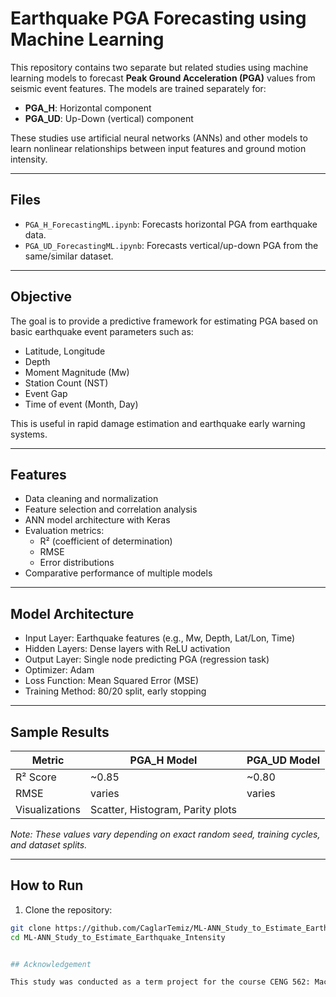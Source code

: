 # Earthquake PGA Forecasting using Machine Learning

This repository contains two separate but related studies using machine learning models to forecast **Peak Ground Acceleration (PGA)** values from seismic event features. The models are trained separately for:

- **PGA_H**: Horizontal component
- **PGA_UD**: Up-Down (vertical) component

These studies use artificial neural networks (ANNs) and other models to learn nonlinear relationships between input features and ground motion intensity.

---

## Files

- `PGA_H_ForecastingML.ipynb`: Forecasts horizontal PGA from earthquake data.
- `PGA_UD_ForecastingML.ipynb`: Forecasts vertical/up-down PGA from the same/similar dataset.

---

## Objective

The goal is to provide a predictive framework for estimating PGA based on basic earthquake event parameters such as:

- Latitude, Longitude
- Depth
- Moment Magnitude (Mw)
- Station Count (NST)
- Event Gap
- Time of event (Month, Day)

This is useful in rapid damage estimation and earthquake early warning systems.

---

## Features

- Data cleaning and normalization
- Feature selection and correlation analysis
- ANN model architecture with Keras
- Evaluation metrics:
  - R² (coefficient of determination)
  - RMSE
  - Error distributions
- Comparative performance of multiple models

---

## Model Architecture

- Input Layer: Earthquake features (e.g., Mw, Depth, Lat/Lon, Time)
- Hidden Layers: Dense layers with ReLU activation
- Output Layer: Single node predicting PGA (regression task)
- Optimizer: Adam
- Loss Function: Mean Squared Error (MSE)
- Training Method: 80/20 split, early stopping

---

## Sample Results

| Metric        | PGA_H Model | PGA_UD Model |
|---------------|-------------|--------------|
| R² Score      | ~0.85       | ~0.80        |
| RMSE          | varies      | varies       |
| Visualizations| Scatter, Histogram, Parity plots |

*Note: These values vary depending on exact random seed, training cycles, and dataset splits.*

---

## How to Run

1. Clone the repository:

```bash
git clone https://github.com/CaglarTemiz/ML-ANN_Study_to_Estimate_Earthquake_Intensity.git
cd ML-ANN_Study_to_Estimate_Earthquake_Intensity


## Acknowledgement

This study was conducted as a term project for the course CENG 562: Machine Learning at Middle East Technical University (METU). The project involved the application of machine learning techniques—specifically artificial neural networks—to real-world earthquake engineering problems. We thank the course instructors and peers for their feedback and support throughout the semester.
